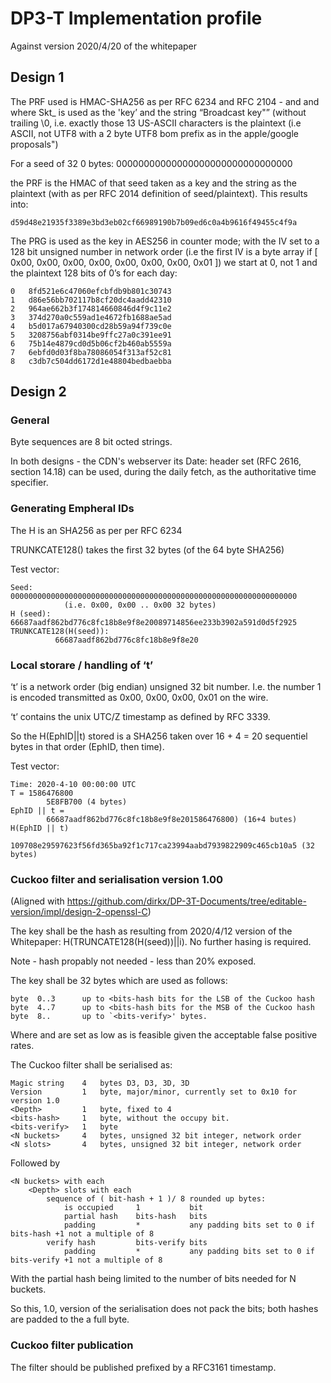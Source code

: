 # DP3-T Implementation profile 

Against version 2020/4/20 of the whitepaper

## Design 1

The PRF used is HMAC-SHA256 as per RFC 6234 and RFC 2104 - and and where Skt_ is used as the 'key’ and the string  “Broadcast key"” (without trailing \0, i.e. exactly those 13 US-ASCII characters is the plaintext (i.e ASCII, not UTF8 with a 2 byte UTF8 bom prefix as in the apple/google proposals")

For a seed of 32 0 bytes:
	00000000000000000000000000000000

the PRF is the HMAC of that seed taken as a key and the string as the plaintext  (with as per RFC 2014 definition of seed/plaintext). This results into:

	d59d48e21935f3389e3bd3eb02cf66989190b7b09ed6c0a4b9616f49455c4f9a

The PRG is used as the key in AES256 in counter mode; with the IV set to a 128 bit unsigned number in network order (i.e the first IV is a byte array if [  0x00, 0x00, 0x00, 0x00, 0x00, 0x00, 0x00, 0x01 ]) we start at 0, not 1 and the plaintext 128 bits of 0’s for each day:

	0	8fd521e6c47060efcbfdb9b801c30743
	1	d86e56bb702117b8cf20dc4aadd42310
	2	964ae662b3f174814660846d4f9c11e2
	3	374d270a0c559ad1e4672fb1688ae5ad
	4	b5d017a67940300cd28b59a94f739c0e
	5	3208756abf0314be9ffc27a0c391ee91
	6	75b14e4879cd0d5b06cf2b460ab5559a
	7	6ebfd0d03f8ba78086054f313af52c81
	8	c3db7c504dd6172d1e48804bedbaebba


## Design 2

### General

Byte sequences are 8 bit octed strings.

In both designs - the CDN's webserver its Date: header set (RFC 2616, section 14.18) can be used, during the daily fetch, as the authoritative time specifier.

### Generating Empheral IDs

The H is an SHA256 as per per RFC 6234

TRUNKCATE128() takes the first 32 bytes (of the 64 byte SHA256)

Test vector:
 
    Seed:     0000000000000000000000000000000000000000000000000000000000000000 
    			(i.e. 0x00, 0x00 .. 0x00 32 bytes)
    H (seed): 66687aadf862bd776c8fc18b8e9f8e20089714856ee233b3902a591d0d5f2925
    TRUNKCATE128(H(seed)): 
              66687aadf862bd776c8fc18b8e9f8e20

### Local storare / handling of ‘t’

‘t’ is a network order (big endian) unsigned 32 bit number. I.e. the number 1 is encoded transmitted as 0x00, 0x00, 0x00, 0x01 on the wire.

‘t’ contains the unix UTC/Z timestamp as defined by RFC 3339.

So the H(EphID||t) stored is a SHA256 taken over 16 + 4 = 20 sequentiel bytes in that order (EphID, then time).

Test vector:

	Time: 2020-4-10 00:00:00 UTC
	T = 1586476800 
	        5E8FB700 (4 bytes)
	EphID || t = 
	        66687aadf862bd776c8fc18b8e9f8e201586476800) (16+4 butes)
	H(EphID || t)
	        109708e29597623f56fd365ba92f1c717ca23994aabd7939822909c465cb10a5 (32 bytes)

### Cuckoo filter and serialisation version 1.00

(Aligned with https://github.com/dirkx/DP-3T-Documents/tree/editable-version/impl/design-2-openssl-C)

The key shall be the hash as resulting from 2020/4/12 version of the Whitepaper: H(TRUNCATE128(H(seed))||i). No further hasing is required.

Note - hash propably not needed - less than 20% exposed.

The key shall be 32 bytes which are used as follows:

	byte  0..3		up to <bits-hash bits for the LSB of the Cuckoo hash
	byte  4..7		up to <bits-hash bits for the MSB of the Cuckoo hash
	byte  8..		up to `<bits-verify>' bytes.
		
Where <bits-hash> and <bits-verify> are set as low as is feasible given the acceptable false positive rates.

The Cuckoo filter shall be serialised as:

    Magic string 	4	bytes D3, D3, 3D, 3D
    Version			1	byte, major/minor, currently set to 0x10 for version 1.0
    <Depth>			1	byte, fixed to 4
    <bits-hash>		1	byte, without the occupy bit.
    <bits-verify>	1	byte
    <N buckets>		4	bytes, unsigned 32 bit integer, network order
    <N slots>		4	bytes, unsigned 32 bit integer, network order
  
Followed by

    <N buckets> with each
    	<Depth> slots with each
    		sequence of ( bit-hash + 1 )/ 8 rounded up bytes:	
	    		is occupied		1 			bit
    			partial hash	bits-hash	bits
    			padding			*			any padding bits set to 0 if bits-hash +1 not a multiple of 8
       		verify hash			bits-verify	bits
    			padding			*			any padding bits set to 0 if bits-verify +1 not a multiple of 8
 
With the partial hash being limited to the number of bits needed for N buckets.  

So this, 1.0, version of the serialisation does not pack the bits; both hashes are padded to the a full byte.
 
### Cuckoo filter publication

The filter should be published prefixed by a RFC3161 timestamp. 



